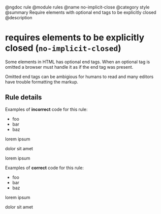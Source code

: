 @ngdoc rule
@module rules
@name no-implicit-close
@category style
@summary Require elements with optional end tags to be explicitly closed
@description

# requires elements to be explicitly closed (`no-implicit-closed`)

Some elements in HTML has optional end tags. When an optional tag is omitted a
browser must handle it as if the end tag was present.

Omitted end tags can be ambigious for humans to read and many editors have
trouble formatting the markup.

## Rule details

Examples of **incorrect** code for this rule:

<validate name="parent" rules="no-implicit-close">
    <ul>
        <li>foo
        <li>bar
        <li>baz
    </ul>
</validate>

<validate name="siblings" rules="no-implicit-close">
    <p>lorem ipsum
    <p>dolor sit amet
</validate>

<validate name="adjacent" rules="no-implicit-close">
    <p>
        <div>lorem ipsum</div>
    </p>
</validate>

Examples of **correct** code for this rule:

<validate name="correct-list" rules="no-implicit-close">
    <ul>
         <li>foo</li>
         <li>bar</li>
         <li>baz</li>
    </ul>
</validate>

<validate name="correct-paragraph" rules="no-implicit-close">
    <p>lorem ipsum</p>
    <p>dolor sit amet</p>
</validate>
